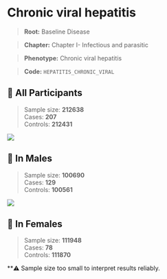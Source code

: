 # Chronic viral hepatitis

> **Root:** Baseline Disease  

> **Chapter:** Chapter I- Infectious and parasitic  

> **Phenotype:** Chronic viral hepatitis  

> **Code:** `HEPATITIS_CHRONIC_VIRAL`

## 🧪 All Participants  
> Sample size: **212638**  
> Cases: **207**  
> Controls: **212431**
<img src="/Disease/Figures/ALL/Incidence/HEPATITIS_CHRONIC_VIRAL.png"/>
<CsvTable src="/Disease_Data/ALL/Incidence/COX_HEPATITIS_CHRONIC_VIRAL.csv" label="🔍 View full results" />

## 👨 In Males  
> Sample size: **100690**  
> Cases: **129**  
> Controls: **100561**
<img src="/Disease/Figures/Male/Incidence/HEPATITIS_CHRONIC_VIRAL.png"/>
<CsvTable src="/Disease_Data/Male/Incidence/COX_HEPATITIS_CHRONIC_VIRAL.csv" label="🔍 View full results" />

## 👩 In Females  
> Sample size: **111948**  
> Cases: **78**  
> Controls: **111870**

**⚠️ Sample size too small to interpret results reliably.

